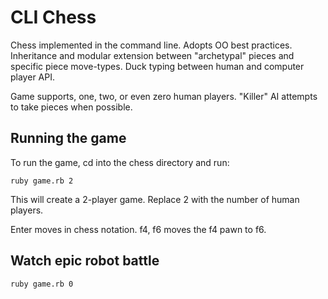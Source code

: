 # CLI Chess

Chess implemented in the command line. Adopts OO best practices. Inheritance and modular extension between "archetypal" pieces and specific piece move-types. Duck typing between human and computer player API.

Game supports, one, two, or even zero human players. "Killer" AI attempts to take pieces when possible.

## Running the game
To run the game, cd into the chess directory and run:

```
ruby game.rb 2
```
This will create a 2-player game. Replace 2 with the number of human players.

Enter moves in chess notation.
f4, f6 moves the f4 pawn to f6.

## Watch epic robot battle
```
ruby game.rb 0
```
